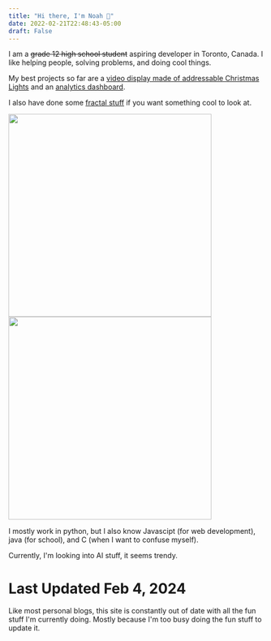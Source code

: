 ```yaml
---
title: "Hi there, I'm Noah 👋"
date: 2022-02-21T22:48:43-05:00
draft: False
---
```


I am a ~~grade 12 high school student~~ aspiring developer in Toronto, Canada. I like helping people, solving problems, and doing cool things. 

My best projects so far are a [video display made of addressable Christmas Lights](/projects/christmas-lights-v2) and an [analytics dashboard](/projects/ers-dashboard). 

I also have done some [fractal stuff](/projects/fractals) if you want something cool to look at.

<img src="https://user-images.githubusercontent.com/55935207/156491719-7fedf74a-e72a-4de9-b81e-7b88421ca64a.gif" width="400" height="400" /> <img src="https://user-images.githubusercontent.com/55935207/156935021-527fe4d6-eb41-421b-a8e2-8305f1a872c2.gif" width="400" height="400" />

I mostly work in python, but I also know Javascipt (for web development), java (for school), and C (when I want to confuse myself). 

Currently, I'm looking into AI stuff, it seems trendy. 


# Last Updated Feb 4, 2024
Like most personal blogs, this site is constantly out of date with all the fun stuff I'm currently doing. Mostly because I'm too busy doing the fun stuff to update it.

